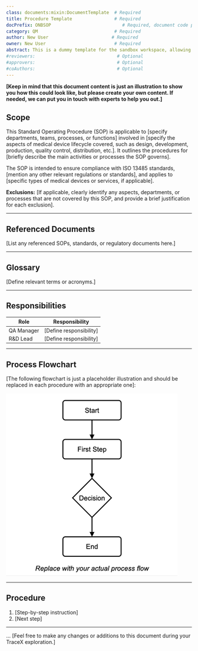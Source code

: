 ```yaml
---
class: documents:mixin:DocumentTemplate  # Required
title: Procedure Template                # Required
docPrefix: ONBSOP                           # Required, document code prefix
category: QM                             # Required
author: New User                        # Required
owner: New User                          # Required
abstract: This is a dummy template for the sandbox workspace, allowing you to play around and easily explore TraceX’s capabilities.      # Optional
#reviewers:                               # Optional
#approvers:                               # Optional
#coAuthors:                               # Optional
---
```


**[Keep in mind that this document content is just an illustration to show you how this could look like, but please create your own content. If needed, we can put you in touch with experts to help you out.]**

## Scope
This Standard Operating Procedure (SOP) is applicable to [specify departments, teams, processes, or functions] involved in [specify the aspects of medical device lifecycle covered, such as design, development, production, quality control, distribution, etc.]. It outlines the procedures for [briefly describe the main activities or processes the SOP governs].

The SOP is intended to ensure compliance with ISO 13485 standards, [mention any other relevant regulations or standards], and applies to [specific types of medical devices or services, if applicable].

**Exclusions:** [If applicable, clearly identify any aspects, departments, or processes that are not covered by this SOP, and provide a brief justification for each exclusion].

---
## Referenced Documents
[List any referenced SOPs, standards, or regulatory documents here.]

---
## Glossary
[Define relevant terms or acronyms.]

---
## Responsibilities
| Role             | Responsibility            |
|------------------|---------------------------|
| QA Manager       | [Define responsibility]   |
| R&D Lead         | [Define responsibility]   |

---
## Process Flowchart

[The following flowchart is just a placeholder illustration and should be replaced in each procedure with an appropriate one]:

![Process Flowchart](../assets/images/template-process-flow.png)

---
## Procedure
1. [Step-by-step instruction]
2. [Next step]

---
... [Feel free to make any changes or additions to this document during your TraceX exploration.]
